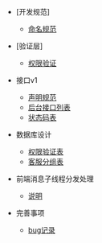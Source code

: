 - [开发规范]
  - [命名规范](dev/specification)

- [验证层]
  - [权限验证](validate/auth.md)

- 接口v1
  - [声明规范](api/introduce.md)
  - [后台接口列表](api/list.md)
  - [状态码表](api/status.md)

- 数据库设计
  - [权限验证表](database/auth.md)
  - [客服分组表](database/gmember.md)
- 前端消息子线程分发处理
  - [说明](font_end_message/desc.md)
- 完善事项 
  - [bug记录](plan/bugs.md)
 
